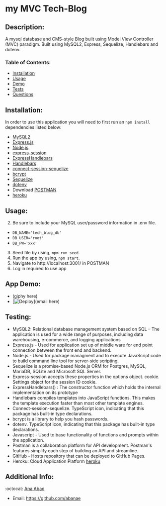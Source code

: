 # my MVC Tech-Blog

## Description:
A mysql database and CMS-style Blog built using Model View Controller (MVC) paradigm. Built using MySQL2, Express, Sequelize, Handlebars and dotenv.
 

   ### Table of Contents:

   - [Installation](#installation)
   - [Usage](#usage)
   - [Demo](#app-demo)
   - [Tests](#testing)
   - [Questions](#additional-info)


## Installation:
  In order to use this application you will need to first run an `npm install` dependencies listed below:
- [MySQL2](https://www.npmjs.com/package/mysql2)
- [Express.js](https://expressjs.com/)
- [Node.js](https://nodejs.org/en/)
- [express-session](https://www.npmjs.com/package/express-session)
- [ExpressHandlebars](https://www.npmjs.com/package/express-handlebars)
- [Handlebars](https://handlebarsjs.com/)
- [connect-session-sequelize](https://www.npmjs.com/package/connect-session-sequelize)
- [bcrypt](https://www.npmjs.com/package/bcrypt)
- [Sequelize](https://www.npmjs.com/package/sequelize)
- [dotenv](https://www.npmjs.com/package/dotenv)
- Download [POSTMAN](https://www.postman.com/)
- [heroku](https://www.heroku.com/) 


## Usage:
2. Be sure to include your MySQL user/password information in .env file. 

- `DB_NAME='tech_blog_db'`
- `DB_USER='root'`
- `DB_PW='xxx'`

3. Seed file by using, `npm run seed`. 
4. Run the app by using, `npm start`. 
5. Navigate to http://localhost:3001/ in POSTMAN
6. Log in required to use app


## App Demo:
- (giphy here)
- [![Deploy](https://www.herokucdn.com/deploy/button.svg)](email here)


## Testing:
- MySQL2: Relational database management system based on SQL – The application is used for a wide range of purposes, including data warehousing, e-commerce, and logging applications
- Express.js - Used for application set up of middle ware for end point connection between the front end and backend.
- Node.js - Used for package managment and to execute JavaScript code to build command line tool for server-side scripting.
- Sequelize is a promise-based Node.js ORM for Postgres, MySQL, MariaDB, SQLite and Microsoft SQL Server.
- Express-session accepts these properties in the options object. cookie. Settings object for the session ID cookie. 
- ExpressHandlebars() : The constructor function which holds the internal implementation on its prototype 
- Handlebars compiles templates into JavaScript functions. This makes the template execution faster than most other template engines.
- Connect-session-sequelize. TypeScript icon, indicating that this package has built-in type declarations.
- bcrypt is a library to help you hash passwords.
- dotenv. TypeScript icon, indicating that this package has built-in type declarations.
- Javascript - Used to base functionality of functions and prompts within the application.
- Postman is a collaboration platform for API development. Postman's features simplify each step of building an API and streamline. 
- GitHub - Hosts repository that can be deployed to GitHub Pages. 
- Heroku: Cloud Application Platform [heroku](https://www.heroku.com/) 

## Additional Info:
:octocat: [Ana Abad](https://github.com/abanae)
- Email: https://github.com/abanae 